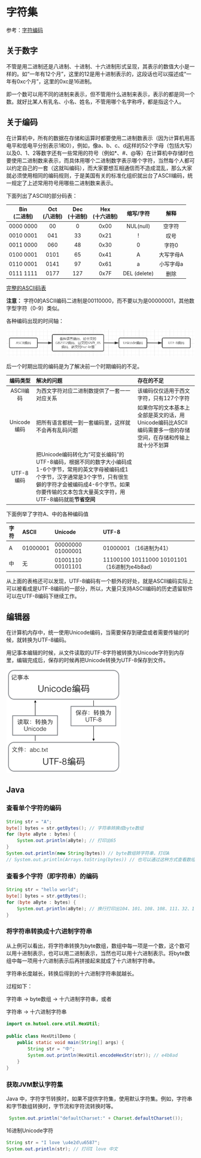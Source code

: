 # 字符集

参考：[字符编码](https://www.liaoxuefeng.com/wiki/1016959663602400/1017075323632896)

## 关于数字

不管是用二进制还是八进制、十进制、十六进制形式呈现，其表示的数值大小是一样的。如“一年有12个月”，这里的12是用十进制表示的，这段话也可以描述成“一年有0xc个月”，这里的0xc是16进制。

即一个数可以用不同的进制来表示，但不管用什么进制来表示，表示的都是同一个数。就好比某人有乳名、小名、姓名，不管用哪个名字称呼，都是指这个人。

## 关于编码

在计算机中，所有的数据在存储和运算时都要使用二进制数表示（因为计算机用高电平和低电平分别表示1和0），例如，像a、b、c、d这样的52个字母（包括大写）以及0、1、2等数字还有一些常用的符号（例如*、#、@等）在计算机中存储时也要使用二进制数来表示，而具体用哪个二进制数字表示哪个字符，当然每个人都可以约定自己的一套（这就叫编码），而大家要想互相通信而不造成混乱，那么大家就必须使用相同的编码规则，于是美国有关的标准化组织就出台了ASCII编码，统一规定了上述常用符号用哪些二进制数来表示。

下面列出了ASCII的部分码表：

| Bin<br>(二进制) | Oct<br>(八进制) | Dec<br>(十进制) | Hex<br>(十六进制) |  缩写/字符   |   解释    |
| :-------------: | :-------------: | :-------------: | :---------------: | :----------: | :-------: |
|    0000 0000    |       00        |        0        |       0x00        |  NUL(null)   |  空字符   |
|    0010 0001    |       041       |       33        |       0x21        |      !       |   叹号    |
|    0011 0000    |       060       |       48        |       0x30        |      0       |   字符0   |
|    0100 0001    |      0101       |       65        |       0x41        |      A       | 大写字母A |
|    0110 0001    |      0141       |       97        |       0x61        |      a       | 小写字母a |
|    0111 1111    |      0177       |       127       |       0x7F        | DEL (delete) |   删除    |

[完整的ASCII码表](https://baike.baidu.com/item/ASCII/309296?fr=aladdin)

**注意：** 字符0的ASCII编码二进制是00110000，而不要以为是00000001，其他数字型字符（0-9）类似。

各种编码出现的时间轴：

![10](images/10.png)

后一个时期出现的编码是为了解决前一个时期编码的不足。

|   编码类型   | 解决的问题 | 存在的不足 |
| :----------: | :----------- | :------------ |
|  ASCII编码   | 为西文字符对应二进制数提供了一套一一对应关系 | 该编码仅仅适用于西文字符，只有127个字符  | 各种语言编码 | 解决了ASCII编码只适用于西文编码的不足 | 各国有各国的标准，就会不可避免地出现冲突，结果就是，在多语言混合的文本中，显示出来会有乱码 |
| Unicode编码  | 把所有语言都统一到一套编码里，这样就不会再有乱码问题 | 如果你写的文本基本上全部是英文的话，用Unicode编码比ASCII编码需要多一倍的存储空间，在存储和传输上就十分不划算 |
|  UTF-8编码   | 把Unicode编码转化为“可变长编码”的UTF-8编码，根据不同的数字大小编码成1-6个字节，常用的英文字母被编码成1个字节，汉字通常是3个字节，只有很生僻的字符才会被编码成4-6个字节。如果你要传输的文本包含大量英文字符，用UTF-8编码就能**节省空间** |

下面例举了字符A、中的各种编码值

字符 | ASCII | Unicode | UTF-8
:-- | :--   | :--     | :--
A   | 01000001 | 00000000 01000001 | 01000001 （16进制为41）
中  | 无       | 01001110 00101101 | 11100100 10111000 10101101 （16进制为e4b8ad）

从上面的表格还可以发现，UTF-8编码有一个额外的好处，就是ASCII编码实际上可以被看成是UTF-8编码的一部分，所以，大量只支持ASCII编码的历史遗留软件可以在UTF-8编码下继续工作。

## 编辑器

在计算机内存中，统一使用Unicode编码，当需要保存到硬盘或者需要传输的时候，就转换为UTF-8编码。

用记事本编辑的时候，从文件读取的UTF-8字符被转换为Unicode字符到内存里，编辑完成后，保存的时候再把Unicode转换为UTF-8保存到文件。

![11](images/11.png)

## Java

### 查看单个字符的编码

```java
String str = "A";
byte[] bytes = str.getBytes(); // 字符串转换成byte数组
for (byte aByte : bytes) {
    System.out.println(aByte); // 打印出65
}
System.out.println(new String(bytes)) // byte数组转字符串，打印A
// System.out.println(Arrays.toString(bytes)) // 也可以通过这种方式查看数组中的值，[65]
```

### 查看多个字符（即字符串）的编码

```java
String str = "hello world";
byte[] bytes = str.getBytes();
for (byte aByte : bytes) {
    System.out.println(aByte); // 换行打印出104、101、108、108、111、32、119、111、114、108、100
}
```
### 将字符串转换成十六进制字符串

从上例可以看出，将字符串转换为byte数组，数组中每一项是一个数，这个数可以用十进制表示，也可以用二进制表示，当然也可以用十六进制表示。将byte数组中每一项用十六进制表示后再拼接起来就成了十六进制字符串。

字符串长度越长，转换后得到的十六进制字符串就越长。

过程如下：

字符串 -> byte数组 -> 十六进制字符串，或者

字符串 -> 十六进制字符串

```java
import cn.hutool.core.util.HexUtil;

public class HexUtilDemo {
    public static void main(String[] args) {
        String str = "中";
        System.out.println(HexUtil.encodeHexStr(str)); // e4b8ad
    }
}
```

### 获取JVM默认字符集

Java 中，字符字节转换时，如果不提供字符集，使用默认字符集。例如，字符串和字节数组转换时，字节流和字符流转换时等。

```java
 System.out.println("defaultCharset:" + Charset.defaultCharset());
```

16进制Unicode字符

```java
String str = "I love \u4e2d\u6587";
System.out.println(str); // 打印I love 中文
```

